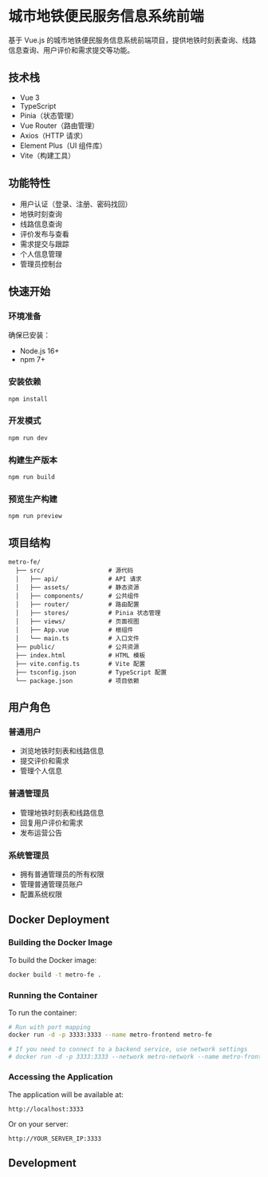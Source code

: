 # 城市地铁便民服务信息系统前端

基于 Vue.js 的城市地铁便民服务信息系统前端项目，提供地铁时刻表查询、线路信息查询、用户评价和需求提交等功能。

## 技术栈

- Vue 3
- TypeScript
- Pinia（状态管理）
- Vue Router（路由管理）
- Axios（HTTP 请求）
- Element Plus（UI 组件库）
- Vite（构建工具）

## 功能特性

- 用户认证（登录、注册、密码找回）
- 地铁时刻查询
- 线路信息查询
- 评价发布与查看
- 需求提交与跟踪
- 个人信息管理
- 管理员控制台

## 快速开始

### 环境准备

确保已安装：
- Node.js 16+
- npm 7+

### 安装依赖

```bash
npm install
```

### 开发模式

```bash
npm run dev
```

### 构建生产版本

```bash
npm run build
```

### 预览生产构建

```bash
npm run preview
```

## 项目结构

```
metro-fe/
  ├── src/                  # 源代码
  │   ├── api/              # API 请求
  │   ├── assets/           # 静态资源
  │   ├── components/       # 公共组件
  │   ├── router/           # 路由配置
  │   ├── stores/           # Pinia 状态管理
  │   ├── views/            # 页面视图
  │   ├── App.vue           # 根组件
  │   └── main.ts           # 入口文件
  ├── public/               # 公共资源
  ├── index.html            # HTML 模板
  ├── vite.config.ts        # Vite 配置
  ├── tsconfig.json         # TypeScript 配置
  └── package.json          # 项目依赖
```

## 用户角色

### 普通用户

- 浏览地铁时刻表和线路信息
- 提交评价和需求
- 管理个人信息

### 普通管理员

- 管理地铁时刻表和线路信息
- 回复用户评价和需求
- 发布运营公告

### 系统管理员

- 拥有普通管理员的所有权限
- 管理普通管理员账户
- 配置系统权限

## Docker Deployment

### Building the Docker Image

To build the Docker image:

```bash
docker build -t metro-fe .
```

### Running the Container

To run the container:

```bash
# Run with port mapping
docker run -d -p 3333:3333 --name metro-frontend metro-fe

# If you need to connect to a backend service, use network settings
# docker run -d -p 3333:3333 --network metro-network --name metro-frontend metro-fe
```

### Accessing the Application

The application will be available at:

```
http://localhost:3333
```

Or on your server:

```
http://YOUR_SERVER_IP:3333
```

## Development
